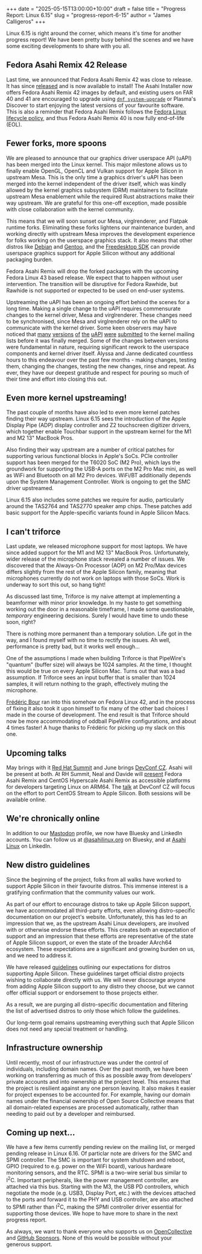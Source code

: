 +++
date = "2025-05-15T13:00:00+10:00"
draft = false
title = "Progress Report: Linux 6.15"
slug = "progress-report-6-15"
author = "James Calligeros"
+++

Linux 6.15 is right around the corner, which means it's time for another progress
report! We have been pretty busy behind the scenes and we have some exciting developments
to share with you all.

## Fedora Asahi Remix 42 Release
Last time, we announced that Fedora Asahi Remix 42 was close to release. It has since
[released](https://fedoramagazine.org/fedora-asahi-remix-42-is-now-available/) and is
now available to install! The Asahi Installer now offers Fedora Asahi Remix
42 images by default, and existing users on FAR 40 and 41 are encouraged to upgrade using
[`dnf system-upgrade`](https://docs.fedoraproject.org/en-US/quick-docs/upgrading-fedora-offline/)
or Plasma's Discover to start enjoying the latest versions of your favourite
software. This is also a reminder that Fedora Asahi Remix follows the [Fedora Linux lifecycle policy](https://docs.fedoraproject.org/en-US/releases/lifecycle/),
and thus Fedora Asahi Remix 40 is now fully end-of-life (EOL).

## Fewer forks, more spoons
We are pleased to announce that our graphics driver userspace API (uAPI) has been merged
into the Linux kernel. This major milestone allows us to finally enable OpenGL, OpenCL and Vulkan
support for Apple Silicon in upstream Mesa. This is the only time a graphics driver's
uAPI has been merged into the kernel independent of the driver itself, which was kindly
allowed by the kernel graphics subsystem (DRM) maintainers to facilitate upstream Mesa enablement while
the required Rust abstractions make their way upstream. We are grateful for this one-off exception,
made possible with close collaboration with the kernel community.

This means that we will soon sunset our Mesa, virglrenderer, and Flatpak runtime forks. Eliminating these forks lightens
our maintenance burden, and working directly with upstream Mesa improves the development
experience for folks working on the userspace graphics stack. It also means that other distros
like [Debian](https://salsa.debian.org/xorg-team/lib/mesa/-/commit/bcd9afe05d2e31459eb8c1f54b6dda2a257cbf14)
and [Gentoo](https://github.com/gentoo/gentoo/commit/23e382acf4f7d75e49bc694f409c92385283632f), and
the [Freedesktop SDK](https://gitlab.com/freedesktop-sdk/freedesktop-sdk/-/commit/13e0add938f4c74887a08ad0ef6493502a8d3913)
can provide userspace graphics support for Apple Silicon without any additional packaging burden.

Fedora Asahi Remix will drop the forked packages with the upcoming Fedora Linux 43
based release. We expect that to happen without user intervention. The transition will be
disruptive for Fedora Rawhide, but Rawhide is not supported or expected to be used on end-user systems.

Upstreaming the uAPI has been an ongoing effort behind the scenes for
a long time. Making a single change to the uAPI requires commensurate changes to the
kernel driver, Mesa and virglrenderer. These changes need to be synchronised, since Mesa
and virglrenderer rely on the uAPI to communicate with the kernel driver. Some keen observers
may have noticed that [many](https://lore.kernel.org/asahi/20250310-agx-uapi-v1-1-86c80905004e@rosenzweig.io/) [versions](https://lore.kernel.org/asahi/20250313-agx-uapi-v2-1-59cc53a59ea3@rosenzweig.io/) [of](https://lore.kernel.org/asahi/Z-Fn4niI6_Yd06Ze@blossom/) [the](https://lore.kernel.org/asahi/20250323-agx-uapi-v4-1-12ed2db96737@rosenzweig.io/) [uAPI](https://lore.kernel.org/asahi/20250326-agx-uapi-v5-1-04fccfc9e631@rosenzweig.io/) [were](https://lore.kernel.org/asahi/20250327-agx-uapi-v6-1-df6b878a61b2@rosenzweig.io/) [submitted](https://lore.kernel.org/asahi/20250408-agx-uapi-v7-1-ad122d4f7324@rosenzweig.io/) to the kernel mailing lists
before it was finally merged. Some of the changes between versions were fundamental
in nature, requiring significant rework to the userspace components and
kernel driver itself. Alyssa and Janne dedicated countless hours to this endeavour over
the past few months - making changes, testing them, changing the changes, testing the
new changes, rinse and repeat. As ever, they have our deepest gratitude and respect
for pouring so much of their time and effort into closing this out.

## Even more kernel upstreaming!
The past couple of months have also led to even more kernel patches finding their
way upstream. Linux 6.15 sees the introduction of the Apple Display Pipe (ADP) display
controller and Z2 touchscreen digitizer drivers, which together enable Touchbar
support in the upstream kernel for the M1 and M2 13" MacBook Pros.

Also finding their way upstream are a number of critical patches for supporting various
functional blocks in Apple's SoCs. PCIe controller support has been merged for the
T6020 SoC (M2 Pro), which lays the groundwork for supporting the USB-A ports on
the M2 Pro Mac mini, as well as WiFi and Bluetooth on all M2 Pro devices. WiFi/BT
additionally depends upon the System Management Controller. Work is ongoing to get
the SMC driver upstreamed.

Linux 6.15 also includes some patches we require for audio, particularly around the TAS2764 and TAS2770 speaker amp chips.
These patches add basic support for the Apple-specific variants found in Apple Silicon
Macs.

## I can't triforce
Last update, we released microphone support for most laptops. We have since added
support for the M1 and M2 13" MacBook Pros. Unfortunately, wider release of the microphone
stack revealed a number of issues. We discovered that the Always-On Processor (AOP) on M2 Pro/Max devices
differs slightly from the rest of the Apple Silicon family, meaning that microphones
currently do not work on laptops with those SoCs. Work is underway to sort this out,
so hang tight!

As discussed last time, Triforce is my naive attempt at implementing a beamformer with
minor prior knowledge. In my haste to get something working out the door in a
reasonable timeframe, I made some questionable, _temporary_ engineering decisions.
Surely I would have time to undo these soon, right?

There is nothing more permanent than a temporary solution. Life got in the way, and I
found myself with no time to rectify the issues. Ah well, performance is pretty
bad, but it works well enough...

One of the assumptions I made when building Triforce is that PipeWire's "quantum" (buffer
size) will always be 1024 samples. At the time, I thought this would be true on every Apple Silicon Mac. Turns out that was a
bad assumption. If Triforce sees an input buffer that is smaller than 1024 samples,
it will return nothing to the graph, effectively muting the microphone.

[Frédéric Bour](https://github.com/let-def) ran into this somehow on Fedora Linux 42, and in
the process of fixing it also took it upon himself to fix many of the other bad choices
I made in the course of development. The end result is that Triforce should now be more
accommodating of oddball PipeWire configurations, and about 4 times faster! A huge
thanks to Frédéric for picking up my slack on this one.

## Upcoming talks
May brings with it [Red Hat Summit](https://www.redhat.com/en/summit) and
June brings [DevConf CZ](https://devconf.info/cz). Asahi will be present at both.
At RH Summit, Neal and Davide will [present](https://events.experiences.redhat.com/widget/redhat/sum25/SessionCatalog2025/session/1731519631980001Xort)
Fedora Asahi Remix and CentOS Hyperscale Asahi Remix as accessible platforms
for developers targeting Linux on ARM64. The [talk](https://pretalx.devconf.info/devconf-cz-2025/talk/P3TEBA/)
at DevConf CZ will focus on the effort to port CentOS Stream to Apple Silicon.
Both sessions will be available online.

## We're chronically online
In addition to our [Mastodon](https://social.treehouse.systems/@AsahiLinux) profile, we now
have Bluesky and LinkedIn accounts. You can follow us at [@asahilinux.org](https://bsky.app/profile/asahilinux.org)
on Bluesky, and at [Asahi Linux](https://www.linkedin.com/company/asahilinux/)
on LinkedIn.

## New distro guidelines
Since the beginning of the project, folks from all walks have worked to support Apple
Silicon in their favourite distros. This immense interest is a gratifying confirmation
that the community values our work.

As part of our effort to encourage distros to take up Apple Silicon support, we have
accommodated all third-party efforts, even allowing distro-specific
documentation on our project's website. Unfortunately, this has led to
an impression that we, as the upstream Asahi Linux developers, are involved
with or otherwise endorse these efforts. This creates both an expectation
of support and an impression that these efforts are representative of the state
of Apple Silicon support, or even the state of the broader AArch64 ecosystem. These expectations are
a significant and growing burden on us, and we need to address it.

We have released [guidelines](https://asahilinux.org/docs/alt/policy/)
outlining our expectations for distros supporting Apple Silicon. These
guidelines target official distro projects wishing to collaborate directly with us. We will
never discourage anyone from adding Apple Silicon support to any distro they choose, but we
cannot offer official support or endorsement to those projects either.

As a result, we are purging all distro-specific documentation and filtering
the list of advertised distros to only those which follow the guidelines.

Our long-term goal remains upstreaming everything such that Apple Silicon does not need
any special treatment or handling.

## Infrastructure ownership
Until recently, most of our infrastructure was under the control of individuals, including
domain names. Over the past month, we have been working on transferring as much of this
as possible away from developers' private accounts and into ownership at the project level.
This ensures that the project is resilient against any one person leaving.
It also makes it easier for project expenses to be accounted for. For example, having
our domain names under the financial ownership of Open Source Collective means that all
domain-related expenses are processed automatically, rather than needing to paid out
by a developer and reimbursed.

## Coming up next...
We have a few items currently pending review on the mailing list, or merged pending
release in Linux 6.16. Of particlar note are drivers for the SMC and SPMI controller.
The SMC is important for system shutdown and reboot, GPIO (required to e.g. power on the WiFi board),
various hardware monitoring sensors, and the RTC. SPMI is a two-wire serial bus similar to I<sup>2</sup>C.
Important peripherals, like the power management controller, are attached via this bus.
Starting with the M3, the USB PD controllers, which negotiate the mode
(e.g. USB3, Display Port, etc.) with the devices attached to the ports and forward
it to the PHY and USB controller, are also attached to SPMI rather than
I<sup>2</sup>C, making the SPMI controller driver essential for supporting
those devices. We hope to have more to share in the next progress report.

As always, we want to thank everyone who supports us on [OpenCollective](https://opencollective.com/asahilinux/)
and [GitHub Sponsors](https://github.com/sponsors/AsahiLinux). None of this would be possible
without your generous support.
